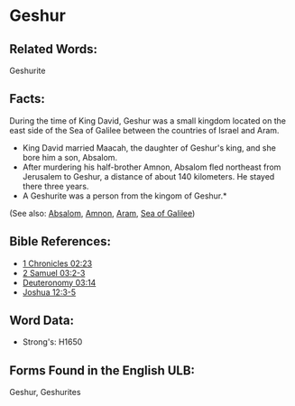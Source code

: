 # Geshur

## Related Words:

Geshurite

## Facts:

During the time of King David, Geshur was a small kingdom located on the east side of the Sea of Galilee between the countries of Israel and Aram.

* King David married Maacah, the daughter of Geshur's king, and she bore him a son, Absalom.
* After murdering his half-brother Amnon, Absalom fled northeast from Jerusalem to Geshur, a distance of about 140 kilometers. He stayed there three years.
* A Geshurite was a person from the kingom of Geshur.*

(See also: [Absalom](../names/absalom.md), [Amnon](../names/amnon.md), [Aram](../names/aram.md), [Sea of Galilee](../names/seaofgalilee.md))

## Bible References:

* [1 Chronicles 02:23](rc://en/tn/help/1ch/02/23)
* [2 Samuel 03:2-3](rc://en/tn/help/2sa/03/02)
* [Deuteronomy 03:14](rc://en/tn/help/deu/03/14)
* [Joshua 12:3-5](rc://en/tn/help/jos/12/03)

## Word Data:

* Strong's: H1650

## Forms Found in the English ULB:

Geshur, Geshurites
